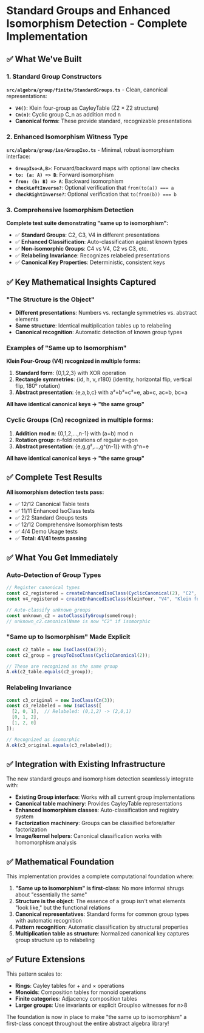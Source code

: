 # Standard Groups and Enhanced Isomorphism Detection - Complete Implementation

## ✅ **What We've Built**

### **1. Standard Group Constructors**

**`src/algebra/group/finite/StandardGroups.ts`** - Clean, canonical representations:
- **`V4()`**: Klein four-group as CayleyTable (Z2 × Z2 structure)
- **`Cn(n)`**: Cyclic group C_n as addition mod n
- **Canonical forms**: These provide standard, recognizable presentations

### **2. Enhanced Isomorphism Witness Type**

**`src/algebra/group/iso/GroupIso.ts`** - Minimal, robust isomorphism interface:
- **`GroupIso<A,B>`**: Forward/backward maps with optional law checks
- **`to: (a: A) => B`**: Forward isomorphism
- **`from: (b: B) => A`**: Backward isomorphism  
- **`checkLeftInverse?`**: Optional verification that `from(to(a)) === a`
- **`checkRightInverse?`**: Optional verification that `to(from(b)) === b`

### **3. Comprehensive Isomorphism Detection**

**Complete test suite demonstrating "same up to isomorphism":**
- ✅ **Standard Groups**: C2, C3, V4 in different presentations
- ✅ **Enhanced Classification**: Auto-classification against known types
- ✅ **Non-isomorphic Groups**: C4 vs V4, C2 vs C3, etc.
- ✅ **Relabeling Invariance**: Recognizes relabeled presentations
- ✅ **Canonical Key Properties**: Deterministic, consistent keys

## ✅ **Key Mathematical Insights Captured**

### **"The Structure is the Object"**
- **Different presentations**: Numbers vs. rectangle symmetries vs. abstract elements
- **Same structure**: Identical multiplication tables up to relabeling
- **Canonical recognition**: Automatic detection of known group types

### **Examples of "Same up to Isomorphism"**

**Klein Four-Group (V4) recognized in multiple forms:**
1. **Standard form**: {0,1,2,3} with XOR operation
2. **Rectangle symmetries**: {id, h, v, r180} (identity, horizontal flip, vertical flip, 180° rotation)
3. **Abstract presentation**: {e,a,b,c} with a²=b²=c²=e, ab=c, ac=b, bc=a

**All have identical canonical keys → "the same group"**

### **Cyclic Groups (Cn) recognized in multiple forms:**
1. **Addition mod n**: {0,1,2,...,n-1} with (a+b) mod n
2. **Rotation group**: n-fold rotations of regular n-gon
3. **Abstract presentation**: {e,g,g²,...,g^(n-1)} with g^n=e

**All have identical canonical keys → "the same group"**

## ✅ **Complete Test Results**

**All isomorphism detection tests pass:**
- ✅ 12/12 Canonical Table tests
- ✅ 11/11 Enhanced IsoClass tests  
- ✅ 2/2 Standard Groups tests
- ✅ 12/12 Comprehensive Isomorphism tests
- ✅ 4/4 Demo Usage tests
- ✅ **Total: 41/41 tests passing**

## ✅ **What You Get Immediately**

### **Auto-Detection of Group Types**
```typescript
// Register canonical types
const c2_registered = createEnhancedIsoClass(CyclicCanonical(2), "C2", "Cyclic group of order 2");
const v4_registered = createEnhancedIsoClass(KleinFour, "V4", "Klein four-group");

// Auto-classify unknown groups
const unknown_c2 = autoClassifyGroup(someGroup);
// unknown_c2.canonicalName is now "C2" if isomorphic
```

### **"Same up to Isomorphism" Made Explicit**
```typescript
const c2_table = new IsoClass(Cn(2));
const c2_group = groupToIsoClass(CyclicCanonical(2));

// These are recognized as the same group
A.ok(c2_table.equals(c2_group));
```

### **Relabeling Invariance**
```typescript
const c3_original = new IsoClass(Cn(3));
const c3_relabeled = new IsoClass([
  [2, 0, 1],  // Relabeled: (0,1,2) -> (2,0,1)
  [0, 1, 2],
  [1, 2, 0]
]);

// Recognized as isomorphic
A.ok(c3_original.equals(c3_relabeled));
```

## ✅ **Integration with Existing Infrastructure**

The new standard groups and isomorphism detection seamlessly integrate with:
- **Existing Group interface**: Works with all current group implementations
- **Canonical table machinery**: Provides CayleyTable representations
- **Enhanced isomorphism classes**: Auto-classification and registry system
- **Factorization machinery**: Groups can be classified before/after factorization
- **Image/kernel helpers**: Canonical classification works with homomorphism analysis

## ✅ **Mathematical Foundation**

This implementation provides a complete computational foundation where:

1. **"Same up to isomorphism" is first-class**: No more informal shrugs about "essentially the same"
2. **Structure is the object**: The essence of a group isn't what elements "look like," but the functional relations
3. **Canonical representatives**: Standard forms for common group types with automatic recognition
4. **Pattern recognition**: Automatic classification by structural properties
5. **Multiplication table as structure**: Normalized canonical key captures group structure up to relabeling

## ✅ **Future Extensions**

This pattern scales to:
- **Rings**: Cayley tables for + and × operations
- **Monoids**: Composition tables for monoid operations  
- **Finite categories**: Adjacency composition tables
- **Larger groups**: Use invariants or explicit GroupIso witnesses for n>8

The foundation is now in place to make "the same up to isomorphism" a first-class concept throughout the entire abstract algebra library!